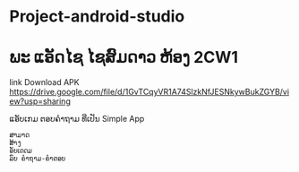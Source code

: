 # Project-android-studio
  
  # ພະ ແອັດໄຊ ໄຊສົມດາວ  ຫ້ອງ 2CW1
   link Download APK
  https://drive.google.com/file/d/1GvTCqyVR1A74SlzkNfJESNkywBukZGYB/view?usp=sharing
  
  ແອັບເກມ ຕອບຄຳຖາມ ທີ່ເປັນ Simple App
   
    ສາມາດ
    ສ້າງ
    ອັບເດດມ
    ລົບ ຄຳຖາມ-ຄຳຕອບ
